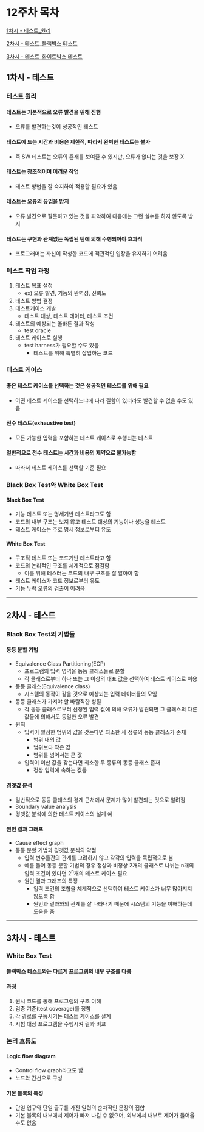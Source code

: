 # 12주차 목차
[1차시 - 테스트_원리](#1차시---테스트)

[2차시 - 테스트_블랙박스 테스트](#2차시---테스트)

[3차시 - 테스트_화이트박스 테스트](#3차시---테스트)

## 1차시 - 테스트
### 테스트 원리
#### 테스트는 기본적으로 오류 발견을 위해 진행
- 오류를 발견하는것이 성공적인 테스트
#### 테스트에 드는 시간과 비용은 제한적, 따라서 완벽한 테스트는 불가
- 즉 SW 테스트는 오류의 존재를 보여줄 수 있지만, 오류가 없다는 것을 보장 X
#### 테스트는 창조적이며 어려운 작업
- 테스트 방법을 잘 숙지하여 적용할 필요가 있음
#### 테스트는 오류의 유입을 방지
- 오류 발견으로 잘못하고 있는 것을 파악하여 다음에는 그런 실수를 하지 않도록 방지
#### 테스트는 구현과 관계없는 독립된 팀에 의해 수행되어야 효과적
- 프로그래머는 자신이 작성한 코드에 객관적인 입장을 유지하기 어려움

### 테스트 작업 과정
1. 테스트 목표 설정
   - ex) 오류 발견, 기능의 완벽성, 신뢰도
2. 테스트 방법 결정
3. 테스트케이스 개발
   - 테스트 대상, 테스트 데이터, 테스트 조건
4. 테스트의 예상되는 올바른 결과 작성
   - test oracle
5. 테스트 케이스로 실행
   - test harness가 필요할 수도 있음
     - 테스트를 위해 특별히 삽입하는 코드

### 테스트 케이스
#### 좋은 테스트 케이스를 선택하는 것은 성공적인 테스트를 위해 필요
- 어떤 테스트 케이스를 선택하느냐에 따라 결함이 있더라도 발견할 수 없을 수도 있음

#### 전수 테스트(exhaustive test)
- 모든 가능한 입력을 포함하는 테스트 케이스로 수행되는 테스트

#### 일반적으로 전수 테스트는 시간과 비용의 제약으로 불가능함
- 따라서 테스트 케이스를 선택할 기준 필요


### Black Box Test와 White Box Test
#### Black Box Test
- 기능 테스트 또는 명세기반 테스트라고도 함
- 코드의 내부 구조는 보지 않고 테스트 대상의 기능이나 성능을 테스트
- 테스트 케이스는 주로 명세 정보로부터 유도

#### White Box Test
- 구조적 테스트 또는 코드기반 테스트라고 함
- 코드의 논리적인 구조를 체계적으로 점검함
  - 이를 위해 테스터는 코드의 내부 구조를 잘 알아야 함
- 테스트 케이스가 코드 정보로부터 유도
- 기능 누락 오류의 검출이 어려움

---
## 2차시 - 테스트
### Black Box Test의 기법들
#### 동등 분할 기법
- Equivalence Class Partitioning(ECP)
  - 프로그램의 입력 영역을 동등 클래스들로 분할
  - 각 클래스로부터 하나 또는 그 이상의 대표 값을 선택하여 테스트 케이스로 이용
- 동등 클래스(Equivalence class)
  - 시스템의 동작이 같을 것으로 예상되는 입력 데이터들의 모임
- 동등 클래스가 가져야 할 바람직한 성질
  - 각 동등 클래스로부터 선정된 입력 값에 의해 오류가 발견되면 그 클래스의 다른 값들에 의해서도 동일한 오류 발견
- 원칙
  - 입력이 일정한 범위의 값을 갖는다면 최소한 세 정류의 동등 클래스가 존재
    - 범위 내의 값
    - 범위보다 작은 값
    - 범위를 넘어서는 큰 값
  - 입력이 이산 값을 갖는다면 최소한 두 종류의 동등 클래스 존재
    - 정상 입력에 속하는 값들
#### 경곗값 분석
- 일반적으로 동등 클래스의 경계 근처에서 문제가 많이 발견되는 것으로 알려짐
- Boundary value analysis
- 경곗값 분석에 의한 테스트 케이스의 설계 예
#### 원인 결과 그래프
- Cause effect graph
- 동등 분할 기법과 경곗값 분석의 약점
  - 입력 변수들간의 관계를 고려하지 않고 각각의 입력을 독립적으로 봄
  - 예를 들어 동등 분할 기법의 경우 정상과 비정상 2개의 클래스로 나뉘는 n개의 입력 조건이 있다면 2<sup>n</sup>개의 테스트 케이스 필요
  - 원인 결과 그래프의 특징
    - 입력 조건의 조합을 체계적으로 선택하여 테스트 케이스가 너무 많아지지 않도록 함
    - 원인과 결과와의 관계를 잘 나타내기 때문에 시스템의 기능을 이해하는데 도움을 줌

---
## 3차시 - 테스트
### White Box Test
#### 블랙박스 테스트와는 다르게 프로그램의 내부 구조를 다룸
#### 과정
1. 원시 코드를 통해 프로그램의 구조 이해
2. 검증 기준(test coverage)를 정함
3. 각 경로를 구동시키는 테스트 케이스를 설계
4. 시험 대상 프로그램을 수행시켜 결과 비교

### 논리 흐름도
#### Logic flow diagram
- Control flow graph라고도 함
- 노드와 간선으로 구성

#### 기본 블록의 특성
- 단일 입구와 단일 출구를 가진 일련의 순차적인 문장의 집합
- 기본 블록의 내부에서 제어가 빠져 나갈 수 없으며, 외부에서 내부로 제어가 들어올 수도 없음
